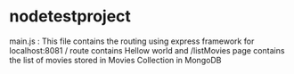 # nodetestproject

main.js : This file contains the routing using express framework for localhost:8081 / route contains Hellow world and /listMovies 
page contains the list of movies stored in Movies Collection in MongoDB
